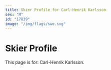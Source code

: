 ```yaml
---
title: Skier Profile for Carl-Henrik Karlsson
sex: "M"
id: "17839"
image: "/img/flags/swe.svg" 
---
```


# Skier Profile

This page is for: Carl-Henrik Karlsson.
    